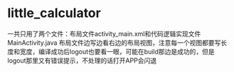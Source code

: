 # little_calculator


一共只用了两个文件：布局文件activity_main.xml和代码逻辑实现文件MainActivity.java
布局文件边写边看右边的布局视图，注意每一个视图都要写长度和宽度，编译成功后logout也要看一眼，可能在build那边是成功的，但是logout那里又有错误提示，不处理的话打开APP会闪退
